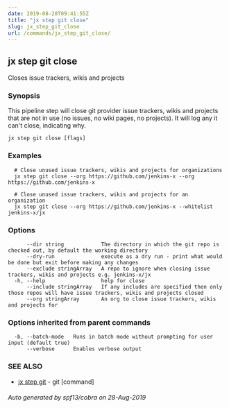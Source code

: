 ```yaml
---
date: 2019-08-28T09:41:55Z
title: "jx step git close"
slug: jx_step_git_close
url: /commands/jx_step_git_close/
---
```

## jx step git close

Closes issue trackers, wikis and projects

### Synopsis

This pipeline step will close git provider issue trackers, wikis and projects that are not in use (no issues, no wiki pages, no projects). It will log any it can't close, indicating why.

```
jx step git close [flags]
```

### Examples

```
  # Close unused issue trackers, wikis and projects for organizations
  jx step git close --org https://github.com/jenkins-x --org https://github.com/jenkins-x
  
  # Close unused issue trackers, wikis and projects for an organization
  jx step git close --org https://github.com/jenkins-x --whitelist jenkins-x/jx
```

### Options

```
      --dir string            The directory in which the git repo is checked out, by default the working directory
      --dry-run               execute as a dry run - print what would be done but exit before making any changes
      --exclude stringArray   A repo to ignore when closing issue trackers, wikis and projects e.g. jenkins-x/jx
  -h, --help                  help for close
      --include stringArray   If any includes are specified then only those repos will have issue trackers, wikis and projects closed
      --org stringArray       An org to close issue trackers, wikis and projects for
```

### Options inherited from parent commands

```
  -b, --batch-mode   Runs in batch mode without prompting for user input (default true)
      --verbose      Enables verbose output
```

### SEE ALSO

* [jx step git](/commands/jx_step_git/)	 - git [command]

###### Auto generated by spf13/cobra on 28-Aug-2019
